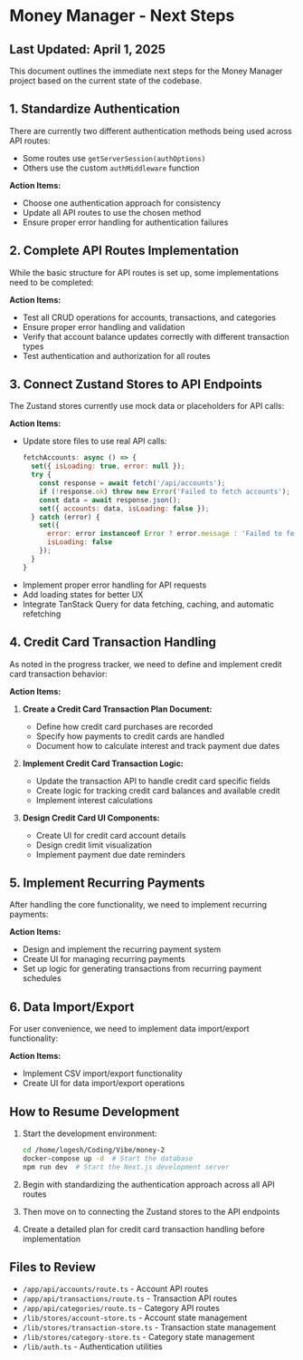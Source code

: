 # Money Manager - Next Steps

## Last Updated: April 1, 2025

This document outlines the immediate next steps for the Money Manager project based on the current state of the codebase.

## 1. Standardize Authentication

There are currently two different authentication methods being used across API routes:
- Some routes use `getServerSession(authOptions)`
- Others use the custom `authMiddleware` function

**Action Items:**
- Choose one authentication approach for consistency
- Update all API routes to use the chosen method
- Ensure proper error handling for authentication failures

## 2. Complete API Routes Implementation

While the basic structure for API routes is set up, some implementations need to be completed:

**Action Items:**
- Test all CRUD operations for accounts, transactions, and categories
- Ensure proper error handling and validation
- Verify that account balance updates correctly with different transaction types
- Test authentication and authorization for all routes

## 3. Connect Zustand Stores to API Endpoints

The Zustand stores currently use mock data or placeholders for API calls:

**Action Items:**
- Update store files to use real API calls:
  ```javascript
  fetchAccounts: async () => {
    set({ isLoading: true, error: null });
    try {
      const response = await fetch('/api/accounts');
      if (!response.ok) throw new Error('Failed to fetch accounts');
      const data = await response.json();
      set({ accounts: data, isLoading: false });
    } catch (error) {
      set({ 
        error: error instanceof Error ? error.message : 'Failed to fetch accounts', 
        isLoading: false 
      });
    }
  }
  ```
- Implement proper error handling for API requests
- Add loading states for better UX
- Integrate TanStack Query for data fetching, caching, and automatic refetching

## 4. Credit Card Transaction Handling

As noted in the progress tracker, we need to define and implement credit card transaction behavior:

**Action Items:**
1. **Create a Credit Card Transaction Plan Document:**
   - Define how credit card purchases are recorded
   - Specify how payments to credit cards are handled
   - Document how to calculate interest and track payment due dates

2. **Implement Credit Card Transaction Logic:**
   - Update the transaction API to handle credit card specific fields
   - Create logic for tracking credit card balances and available credit
   - Implement interest calculations

3. **Design Credit Card UI Components:**
   - Create UI for credit card account details
   - Design credit limit visualization
   - Implement payment due date reminders

## 5. Implement Recurring Payments

After handling the core functionality, we need to implement recurring payments:

**Action Items:**
- Design and implement the recurring payment system
- Create UI for managing recurring payments
- Set up logic for generating transactions from recurring payment schedules

## 6. Data Import/Export

For user convenience, we need to implement data import/export functionality:

**Action Items:**
- Implement CSV import/export functionality
- Create UI for data import/export operations

## How to Resume Development

1. Start the development environment:
   ```bash
   cd /home/logesh/Coding/Vibe/money-2
   docker-compose up -d  # Start the database
   npm run dev  # Start the Next.js development server
   ```

2. Begin with standardizing the authentication approach across all API routes

3. Then move on to connecting the Zustand stores to the API endpoints

4. Create a detailed plan for credit card transaction handling before implementation

## Files to Review

- `/app/api/accounts/route.ts` - Account API routes
- `/app/api/transactions/route.ts` - Transaction API routes
- `/app/api/categories/route.ts` - Category API routes
- `/lib/stores/account-store.ts` - Account state management
- `/lib/stores/transaction-store.ts` - Transaction state management
- `/lib/stores/category-store.ts` - Category state management
- `/lib/auth.ts` - Authentication utilities
